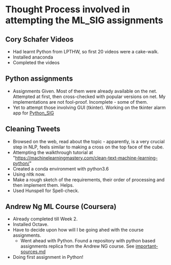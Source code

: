# Thought Process involved in attempting the ML_SIG assignments


## Cory Schafer Videos
* Had learnt Python from LPTHW, so first 20 videos were a cake-walk.
* Installed anaconda
* Completed the videos

## Python assignments
* Assignments Given. Most of them were already available on the net. Attempted at first, then cross-checked with popular versions on  net. My implementations are not fool-proof. Incomplete - some of them.
* Yet to attempt those involving GUI (tkinter). Working on the tkinter alarm app for [Python_SIG](https://github.com/siddhantkhandelwal/Python-Scripts)

## Cleaning Tweets
* Browsed on the web, read about the topic - apparently, is a very crucial step in NLP, feels similar to making a cross on the top face of the cube.
* Attempting the walkthrough tutorial at "https://machinelearningmastery.com/clean-text-machine-learning-python/"
* Created a conda environment with python3.6
* Using nltk now.
* Make a rough sketch of the requirements, their order of processing and then implement them. Helps.
* Used Hunspell for Spell-check.

## Andrew Ng ML Course (Coursera)
* Already completed till Week 2.
* Installed Octave.
* Have to decide upon how will I be going ahed with the course assignments.
  * Went ahead with Python. Found a repository with python based assignments replica from the Andrew NG course. See [important-sources.md](https://github.com/siddhantkhandelwal/ML_SIG/blob/master/important-sources.md)
* Doing first assignment in Python!